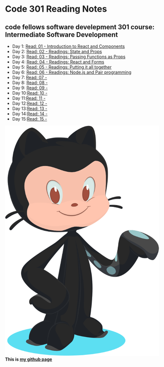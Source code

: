 # Code 301 Reading Notes
## code fellows software develepment 301 course: Intermediate Software Development

- Day 1: [Read: 01 - Introduction to React and Components](src/../class-301-01.md)  
- Day 2: [Read: 02 - Readings: State and Props](src/../class-301-02.md)
- Day 3: [Read: 03 - Readings: Passing Functions as Props](src/../class-301-03.md)  
- Day 4: [Read: 04 - Readings: React and Forms](src/../class-301-04.md)
- Day 5: [Read: 05 - Readings: Putting it all together](src/../class-301-05.md)
- Day 6: [Read: 06 - Readings: Node.js and Pair programming](src/../class-301-06.md)
- Day 7: [Read: 07 - ](src/../class-07.md)
- Day 8: [Read: 08 - ](src/../class-08.md)
- Day 9: [Read: 09 - ](src/../class-09.md)
- Day 10:[Read: 10 - ](src/../class-10.md)
- Day 11:[Read: 11 - ](src/../class-11.md)
- Day 12:[Read: 12 - ](src/../class-12.md)
- Day 13:[Read: 13 - ](src/../class-13.md)
- Day 14:[Read: 14 - ](src/../class-14.md)
- Day 15:[Read: 15 - ](src/../class-15.md)


![alt text](src/../git.svg)
**This is [my github page](https://github.com/mvrk)**

